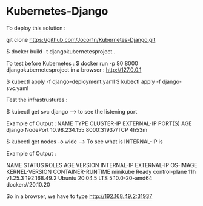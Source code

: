 # Kubernetes-Django

To deploy this solution :

git clone https://github.com/Jocor1n/Kubernetes-Django.git

$ docker build -t djangokubernetesproject .

To test before Kubernetes :
$ docker run -p 80:8000 djangokubernetesproject
in a browser : http://127.0.0.1

$ kubectl apply -f django-deployment.yaml
$ kubectl apply -f django-svc.yaml

Test the infrastrustures :

$ kubectl get svc django --> to see the listening port

Example of Output :
NAME     TYPE       CLUSTER-IP      EXTERNAL-IP   PORT(S)          AGE
django   NodePort   10.98.234.155   <none>        8000:31937/TCP   4h53m

$ kubectl get nodes -o wide --> To see what is INTERNAL-IP is

Example of Output :

NAME       STATUS   ROLES           AGE   VERSION   INTERNAL-IP    EXTERNAL-IP   OS-IMAGE       KERNEL-VERSION    CONTAINER-RUNTIME
minikube   Ready    control-plane   11h   v1.25.3   192.168.49.2   <none>        Ubuntu 20.04.5 LTS   5.10.0-20-amd64   docker://20.10.20

So in a browser, we have to type http://192.168.49.2:31937

